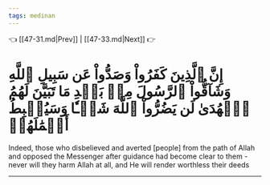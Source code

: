 ```yaml
---
tags: medinan
---
```


👈 [[47-31.md|Prev]] | [[47-33.md|Next]] 👉

# إِنَّ ٱلَّذِينَ كَفَرُواْ وَصَدُّواْ عَن سَبِيلِ ٱللَّهِ وَشَآقُّواْ ٱلرَّسُولَ مِنۢ بَعۡدِ مَا تَبَيَّنَ لَهُمُ ٱلۡهُدَىٰ لَن يَضُرُّواْ ٱللَّهَ شَيۡـٔٗا وَسَيُحۡبِطُ أَعۡمَٰلَهُمۡ

Indeed, those who disbelieved and averted [people] from the path of Allah and opposed the Messenger after guidance had become clear to them - never will they harm Allah at all, and He will render worthless their deeds

---

